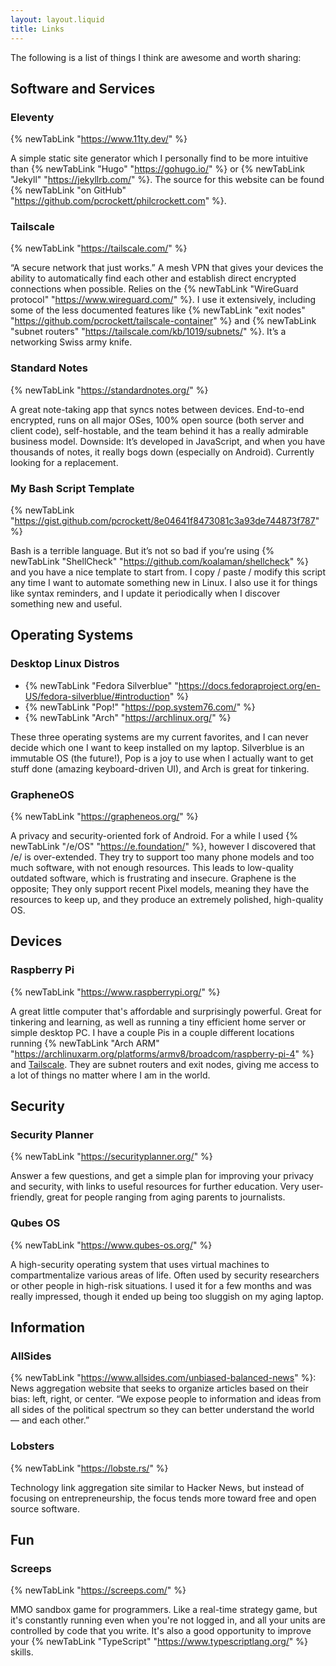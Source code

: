 ```yaml
---
layout: layout.liquid
title: Links
---
```


The following is a list of things I think are awesome and worth sharing:

## Software and Services

### Eleventy

{% newTabLink "https://www.11ty.dev/" %}

A simple static site generator which I personally find to be more intuitive than
{% newTabLink "Hugo" "https://gohugo.io/" %} or {% newTabLink "Jekyll" "https://jekyllrb.com/" %}. The source for this
website can be found {% newTabLink "on GitHub" "https://github.com/pcrockett/philcrockett.com" %}.

### Tailscale

{% newTabLink "https://tailscale.com/" %}

&ldquo;A secure network that just works.&rdquo; A mesh VPN that gives your devices the ability to automatically find
each other and establish direct encrypted connections when possible. Relies on the
{% newTabLink "WireGuard protocol" "https://www.wireguard.com/" %}. I use it extensively, including some of the less
documented features like {% newTabLink "exit nodes" "https://github.com/pcrockett/tailscale-container" %} and
{% newTabLink "subnet routers" "https://tailscale.com/kb/1019/subnets/" %}. It&rsquo;s a networking Swiss army knife.

### Standard Notes

{% newTabLink "https://standardnotes.org/" %}

A great note-taking app that syncs notes between devices. End-to-end encrypted, runs on all major OSes, 100% open
source (both server and client code), self-hostable, and the team behind it has a really admirable business model.
Downside: It&rsquo;s developed in JavaScript, and when you have thousands of notes, it really bogs down (especially on
Android). Currently looking for a replacement.

### My Bash Script Template

{% newTabLink "https://gist.github.com/pcrockett/8e04641f8473081c3a93de744873f787" %}

Bash is a terrible language. But it&rsquo;s not so bad if you&rsquo;re using {% newTabLink "ShellCheck" "https://github.com/koalaman/shellcheck" %}
and you have a nice template to start from. I copy / paste / modify this script any time I want to automate something
new in Linux. I also use it for things like syntax reminders, and I update it periodically when I discover something
new and useful.

## Operating Systems

### Desktop Linux Distros

* {% newTabLink "Fedora Silverblue" "https://docs.fedoraproject.org/en-US/fedora-silverblue/#introduction" %}
* {% newTabLink "Pop!" "https://pop.system76.com/" %}
* {% newTabLink "Arch" "https://archlinux.org/" %}

These three operating systems are my current favorites, and I can never decide which one I want to keep installed on my
laptop. Silverblue is an immutable OS (the future!), Pop is a joy to use when I actually want to get stuff done (amazing
keyboard-driven UI), and Arch is great for tinkering.

### GrapheneOS

{% newTabLink "https://grapheneos.org/" %}

A privacy and security-oriented fork of Android. For a while I used {% newTabLink "/e/OS" "https://e.foundation/" %},
however I discovered that /e/ is over-extended. They try to support too many phone models and too much software, with
not enough resources. This leads to low-quality outdated software, which is frustrating and insecure. Graphene is the
opposite; They only support recent Pixel models, meaning they have the resources to keep up, and they produce an
extremely polished, high-quality OS.

## Devices

### Raspberry Pi

{% newTabLink "https://www.raspberrypi.org/" %}

A great little computer that's affordable and surprisingly powerful. Great for tinkering and learning, as well as
running a tiny efficient home server or simple desktop PC. I have a couple Pis in a couple different locations running
{% newTabLink "Arch ARM" "https://archlinuxarm.org/platforms/armv8/broadcom/raspberry-pi-4" %} and
[Tailscale](#tailscale). They are subnet routers and exit nodes, giving me access to a lot of things no matter where I
am in the world.

## Security

### Security Planner

{% newTabLink "https://securityplanner.org/" %}

Answer a few questions, and get a simple plan for improving your privacy and security, with links to useful resources
for further education. Very user-friendly, great for people ranging from aging parents to journalists.

### Qubes OS

{% newTabLink "https://www.qubes-os.org/" %}

A high-security operating system that uses virtual machines to compartmentalize various areas of life. Often used by
security researchers or other people in high-risk situations. I used it for a few months and was really impressed,
though it ended up being too sluggish on my aging laptop.

## Information

### AllSides

{% newTabLink "https://www.allsides.com/unbiased-balanced-news" %}: News aggregation website that seeks to organize
articles based on their bias: left, right, or center. &ldquo;We expose people to information and ideas from all sides
of the political spectrum so they can better understand the world — and each other.&rdquo;

### Lobsters

{% newTabLink "https://lobste.rs/" %}

Technology link aggregation site similar to Hacker News, but instead of focusing on entrepreneurship, the focus tends
more toward free and open source software.

## Fun

### Screeps 

{% newTabLink "https://screeps.com/" %}

MMO sandbox game for programmers. Like a real-time strategy game, but it's constantly running even when you're not
logged in, and all your units are controlled by code that you write. It's also a good opportunity to improve your
{% newTabLink "TypeScript" "https://www.typescriptlang.org/" %} skills.
